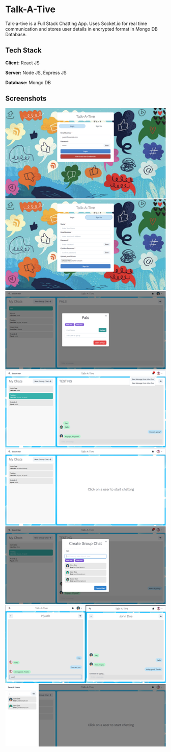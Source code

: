 
# Talk-A-Tive

Talk-a-tive is a Full Stack Chatting App.
Uses Socket.io for real time communication and stores user details in encrypted format in Mongo DB Database.
## Tech Stack

**Client:** React JS

**Server:** Node JS, Express JS

**Database:** Mongo DB
  
## Screenshots

![Description of Screenshot](screenshots/1.png)
![Description of Screenshot](screenshots/2.png)
![Description of Screenshot](screenshots/3.PNG)
![Description of Screenshot](screenshots/4.PNG)
![Description of Screenshot](screenshots/5.PNG)
![Description of Screenshot](screenshots/6.PNG)
![Description of Screenshot](screenshots/7.PNG)
![Description of Screenshot](screenshots/8.PNG)
